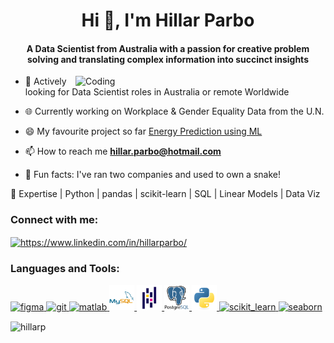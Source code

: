 <h1 align="center">Hi 👋, I'm Hillar Parbo</h1>
<h4 align="center">A Data Scientist from Australia with a passion for creative problem solving and translating complex information into succinct insights</h4>
<img align="right" alt="Coding" width="400" src="https://media.giphy.com/media/JuFwy0zPzd6jC/giphy.gif">

- 🔭 Actively looking for Data Scientist roles in Australia or remote Worldwide
  
- 🌐 Currently working on Workplace & Gender Equality Data from the U.N.

- 😄 My favourite project so far [Energy Prediction using ML](https://github.com/HillarP/Energy_Prediction)

- 📫 How to reach me **hillar.parbo@hotmail.com**

- 🐍 Fun facts: I've ran two companies and used to own a snake!

🌟 Expertise | Python | pandas | scikit-learn | SQL | Linear Models | Data Viz

<h3 align="left">Connect with me:</h3>
<p align="left">
<a href="https://linkedin.com/in/https://www.linkedin.com/in/hillarparbo/" target="blank"><img align="center" src="https://raw.githubusercontent.com/rahuldkjain/github-profile-readme-generator/master/src/images/icons/Social/linked-in-alt.svg" alt="https://www.linkedin.com/in/hillarparbo/" height="30" width="40" /></a>
</p>

<h3 align="left">Languages and Tools:</h3>
<p align="left"> <a href="https://www.figma.com/" target="_blank" rel="noreferrer"> <img src="https://www.vectorlogo.zone/logos/figma/figma-icon.svg" alt="figma" width="40" height="40"/> </a> <a href="https://git-scm.com/" target="_blank" rel="noreferrer"> <img src="https://www.vectorlogo.zone/logos/git-scm/git-scm-icon.svg" alt="git" width="40" height="40"/> </a> <a href="https://www.mathworks.com/" target="_blank" rel="noreferrer"> <img src="https://upload.wikimedia.org/wikipedia/commons/2/21/Matlab_Logo.png" alt="matlab" width="40" height="40"/> </a> <a href="https://www.mysql.com/" target="_blank" rel="noreferrer"> <img src="https://raw.githubusercontent.com/devicons/devicon/master/icons/mysql/mysql-original-wordmark.svg" alt="mysql" width="40" height="40"/> </a> <a href="https://pandas.pydata.org/" target="_blank" rel="noreferrer"> <img src="https://raw.githubusercontent.com/devicons/devicon/2ae2a900d2f041da66e950e4d48052658d850630/icons/pandas/pandas-original.svg" alt="pandas" width="40" height="40"/> </a> <a href="https://www.postgresql.org" target="_blank" rel="noreferrer"> <img src="https://raw.githubusercontent.com/devicons/devicon/master/icons/postgresql/postgresql-original-wordmark.svg" alt="postgresql" width="40" height="40"/> </a> <a href="https://www.python.org" target="_blank" rel="noreferrer"> <img src="https://raw.githubusercontent.com/devicons/devicon/master/icons/python/python-original.svg" alt="python" width="40" height="40"/> </a> <a href="https://scikit-learn.org/" target="_blank" rel="noreferrer"> <img src="https://upload.wikimedia.org/wikipedia/commons/0/05/Scikit_learn_logo_small.svg" alt="scikit_learn" width="40" height="40"/> </a> <a href="https://seaborn.pydata.org/" target="_blank" rel="noreferrer"> <img src="https://seaborn.pydata.org/_images/logo-mark-lightbg.svg" alt="seaborn" width="40" height="40"/> </a> </p>

<p><img align="center" src="https://github-readme-stats.vercel.app/api/top-langs?username=hillarp&show_icons=true&locale=en&layout=compact" alt="hillarp" /></p>
